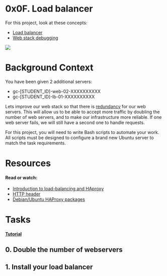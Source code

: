 # 0x0F. Load balancer

For this project, look at these concepts:

* [Load balancer](https://en.wikipedia.org/wiki/Load_balancing_(computing))
* [Web stack debugging](https://www.google.com/search?q=what%20is%20web%20stack%20debugging)

![](https://s3.amazonaws.com/intranet-projects-files/holbertonschool-sysadmin_devops/275/qfdked8.png)

# Background Context
You have been given 2 additional servers:

* gc-[STUDENT_ID]-web-02-XXXXXXXXXX
* gc-[STUDENT_ID]-lb-01-XXXXXXXXXX

Lets improve our web stack so that there is [redundancy](https://en.wikipedia.org/wiki/Redundancy_%28engineering%29) for our web servers. This will allow us to be able to accept more traffic by doubling the number of web servers, and to make our infrastructure more reliable. If one web server fails, we will still have a second one to handle requests.

For this project, you will need to write Bash scripts to automate your work. All scripts must be designed to configure a brand new Ubuntu server to match the task requirements.

# Resources
#### Read or watch:

* [Introduction to load-balancing and HAproxy](https://www.digitalocean.com/community/tutorials/an-introduction-to-haproxy-and-load-balancing-concepts)
* [HTTP header](https://www.techopedia.com/definition/27178/http-header)
* [Debian/Ubuntu HAProxy packages](https://haproxy.debian.net/)

# Tasks
#### [Tutorial](https://aws.amazon.com/es/premiumsupport/knowledge-center/linux-static-hostname/)
## 0. Double the number of webservers
## 1. Install your load balancer
